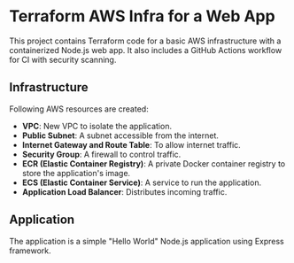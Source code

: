 # Terraform AWS Infra for a Web App

This project contains Terraform code for a basic AWS infrastructure with a containerized Node.js web app. It also includes a GitHub Actions workflow for CI with security scanning.

## Infrastructure

Following AWS resources are created:

*   **VPC**: New VPC to isolate the application.
*   **Public Subnet**: A subnet accessible from the internet.
*   **Internet Gateway and Route Table**: To allow internet traffic.
*   **Security Group**: A firewall to control traffic.
*   **ECR (Elastic Container Registry)**: A private Docker container registry to store the application's image.
*   **ECS (Elastic Container Service)**: A service to run the application.
*   **Application Load Balancer**: Distributes incoming traffic.

## Application

The application is a simple "Hello World" Node.js application using Express framework.
